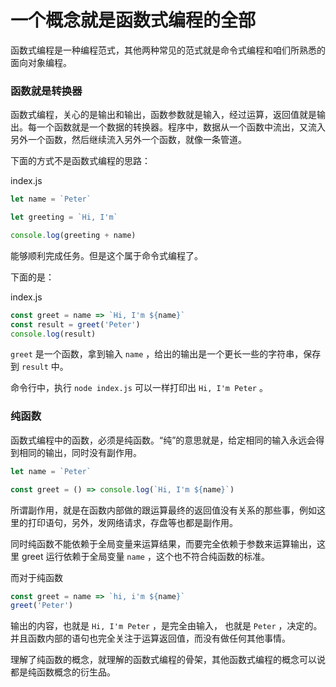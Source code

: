 # 一个概念就是函数式编程的全部

函数式编程是一种编程范式，其他两种常见的范式就是命令式编程和咱们所熟悉的面向对象编程。

### 函数就是转换器

函数式编程，关心的是输出和输出，函数参数就是输入，经过运算，返回值就是输出。每一个函数就是一个数据的转换器。程序中，数据从一个函数中流出，又流入另外一个函数，然后继续流入另外一个函数，就像一条管道。

下面的方式不是函数式编程的思路：

index.js

```js
let name = `Peter`

let greeting = `Hi, I'm`

console.log(greeting + name)
```

能够顺利完成任务。但是这个属于命令式编程了。

下面的是：

index.js

```js
const greet = name => `Hi, I'm ${name}`
const result = greet('Peter')
console.log(result)
```

`greet` 是一个函数，拿到输入 `name` ，给出的输出是一个更长一些的字符串，保存到 `result` 中。

命令行中，执行 `node index.js` 可以一样打印出 `Hi, I'm Peter` 。

### 纯函数

函数式编程中的函数，必须是纯函数。“纯”的意思就是，给定相同的输入永远会得到相同的输出，同时没有副作用。

```js
let name = `Peter`

const greet = () => console.log(`Hi, I'm ${name}`)
```

所谓副作用，就是在函数内部做的跟运算最终的返回值没有关系的那些事，例如这里的打印语句，另外，发网络请求，存盘等也都是副作用。

同时纯函数不能依赖于全局变量来运算结果，而要完全依赖于参数来运算输出，这里 greet 运行依赖于全局变量 `name` ，这个也不符合纯函数的标准。

而对于纯函数

```js
const greet = name => `hi, i'm ${name}`
greet('Peter')
```

输出的内容，也就是 `Hi, I'm Peter` ，是完全由输入， 也就是 `Peter` ，决定的。并且函数内部的语句也完全关注于运算返回值，而没有做任何其他事情。

理解了纯函数的概念，就理解的函数式编程的骨架，其他函数式编程的概念可以说都是纯函数概念的衍生品。
